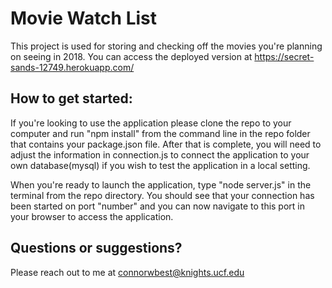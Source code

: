 # Movie Watch List
This project is used for storing and checking off the movies you're planning on seeing in 2018. You can access the deployed version at https://secret-sands-12749.herokuapp.com/

## How to get started:
If you're looking to use the application please clone the repo to your computer and run "npm install" from the command line in the repo folder that contains your package.json file. After that is complete, you will need to adjust the information in connection.js to connect the application to your own database(mysql) if you wish to test the application in a local setting. 

When you're ready to launch the application, type "node server.js" in the terminal from the repo directory. 
You should see that your connection has been started on port "number" and you can now navigate to this port in your browser to access the application.

## Questions or suggestions?
Please reach out to me at connorwbest@knights.ucf.edu

